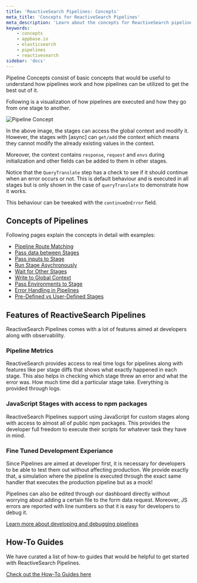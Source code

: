 ```yaml
---
title: 'ReactiveSearch Pipelines: Concepts'
meta_title: 'Concepts for ReactiveSearch Pipelines'
meta_description: 'Learn about the concepts for ReactiveSearch pipelines and understand how to use them'
keywords:
    - concepts
    - appbase.io
    - elasticsearch
    - pipelines
    - reactivesearch
sidebar: 'docs'
---
```


Pipeline Concepts consist of basic concepts that would be useful to understand how pipelines work and how pipelines can be utilized to get the best out of it.

Following is a visualization of how pipelines are executed and how they go from one stage to another.

![Pipeline Concept](/images/concepts/pipeline_concept.png "Pipeline Execution Visualized")

In the above image, the stages can access the global context and modify it. However, the stages with [async] can `get/add` the context which means they cannot modify the already existing values in the context.

Moreover, the context contains `response`, `request` and `envs` during initialization and other fields can be added to them in other stages.

Notice that the `QueryTranslate` step has a check to see if it should continue when an error occurs or not. This is default behaviour and is executed in all stages but is only shown in the case of `queryTranslate` to demonstrate how it works.

This behaviour can be tweaked with the `continueOnError` field.

## Concepts of Pipelines

Following pages explain the concepts in detail with examples:

- [Pipeline Route Matching](execution-process)
- [Pass data between Stages](pass-data-between-stages)
- [Pass inputs to Stage](pass-inputs-to-stage)
- [Run Stage Asychronously](run-stage-async)
- [Wait for Other Stages](wait-for-other-stage)
- [Write to Global Context](write-to-global-context)
- [Pass Environments to Stage](envs-for-stage)
- [Error Handling in Pipelines](error-handling)
- [Pre-Defined vs User-Defined Stages](pre-defined-vs-user-defined)

## Features of ReactiveSearch Pipelines

ReactiveSearch Pipelines comes with a lot of features aimed at developers along with observability.

### Pipeline Metrics

ReactiveSearch provides access to real time logs for pipelines along with features like per stage diffs that shows what exactly happened in each stage. This also helps in checking which stage threw an error and what the error was. How much time did a particular stage take. Everything is provided through logs.

### JavaScript Stages with access to npm packages

ReactiveSearch Pipelines support using JavaScript for custom stages along with access to almost all of public npm packages. This provides the developer full freedom to execute their scripts for whatever task they have in mind.

### Fine Tuned Development Experiance

Since Pipelines are aimed at developer first, it is necessary for developers to be able to test them out without affecting production. We provide exactly that, a simulation where the pipeline is executed through the exact same handler that executes the production pipeline but as a mock!

Pipelines can also be edited through our dashboard directly without worrying about adding a certain file to the form data request. Moreover, JS errors are reported with line numbers so that it is easy for developers to debug it.

[Learn more about developing and debugging pipelines](../developing/)

## How-To Guides

We have curated a list of how-to guides that would be helpful to get started with ReactiveSearch Pipelines.

[Check out the How-To Guides here](../how-to/)
